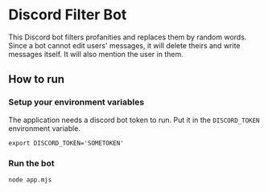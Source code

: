 # Discord Filter Bot

This Discord bot filters profanities and replaces them by random words. Since a bot cannot edit users' messages, it will delete theirs and write messages itself. It will also mention the user in them.

## How to run

### Setup your environment variables

The application needs a discord bot token to run. Put it in the `DISCORD_TOKEN` environment variable.

`export DISCORD_TOKEN='SOMETOKEN'`

### Run the bot

`node app.mjs`